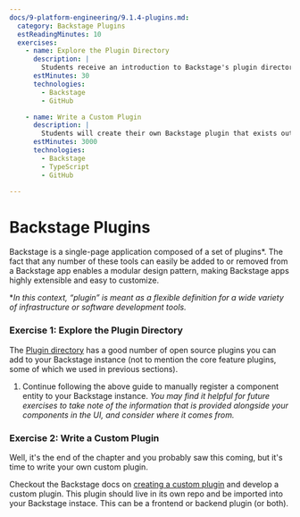```yaml
---
docs/9-platform-engineering/9.1.4-plugins.md:
  category: Backstage Plugins
  estReadingMinutes: 10
  exercises:
    - name: Explore the Plugin Directory
      description: |
        Students receive an introduction to Backstage's plugin directory by adding a plugin from the directory to their Backstage instance.  They are encouraged to look through the plugin's source code and gain a basic understanding of how it works.
      estMinutes: 30
      technologies:
        - Backstage
        - GitHub

    - name: Write a Custom Plugin
      description: |
        Students will create their own Backstage plugin that exists outside of Backstage's repo so it can be easily imported into any Backstage instance.
      estMinutes: 3000
      technologies:
        - Backstage
        - TypeScript
        - GitHub

---
```


# Backstage Plugins

Backstage is a single-page application composed of a set of plugins*.    The fact that any number of these tools can easily be added to or removed from a Backstage app enables a modular design pattern, making Backstage apps highly extensible and easy to customize.

**In this context, “plugin” is meant as a flexible definition for a wide variety of infrastructure or software development tools.*

### Exercise 1: Explore the Plugin Directory

The [Plugin directory](https://backstage.io/plugins/) has a good number of open source plugins you can add to your Backstage instance (not to mention the core feature plugins, some of which we used in previous sections).

1. Continue following the above guide to manually register a component entity to your Backstage instance.  *You may find it helpful for future exercises to take note of the information that is provided alongside your components in the UI, and consider where it comes from.*

### Exercise 2: Write a Custom Plugin

Well, it's the end of the chapter and you probably saw this coming, but it's time to write your own custom plugin.

Checkout the Backstage docs on [creating a custom plugin](https://backstage.io/docs/plugins/create-a-plugin/) and develop a custom plugin. This plugin should live in its own repo and be imported into your Backstage instace. This can be a frontend or backend plugin (or both).
